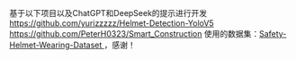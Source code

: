 基于以下项目以及ChatGPT和DeepSeek的提示进行开发
https://github.com/yurizzzzz/Helmet-Detection-YoloV5
https://github.com/PeterH0323/Smart_Construction
使用的数据集：[Safety-Helmet-Wearing-Dataset ](https://github.com/njvisionpower/Safety-Helmet-Wearing-Dataset.git)，感谢！
